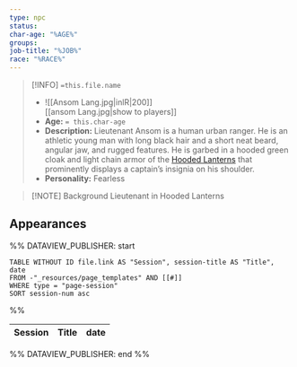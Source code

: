 ```yaml
---
type: npc
status: 
char-age: "%AGE%"
groups: 
job-title: "%JOB%"
race: "%RACE%"
---
```


>[!INFO] `=this.file.name`
>- ![[Ansom Lang.jpg|inlR|200]]
<br/> [[ansom Lang.jpg|show to players]]
>- **Age:** `= this.char-age`
> - **Description:** Lieutenant Ansom is a human urban ranger. He is an athletic young man with long black hair and a short neat beard, angular jaw, and rugged features. He is garbed in a hooded green cloak and light chain armor of the [Hooded Lanterns](https://mrbissell.com/Factions/Hooded+Lanterns) that prominently displays a captain’s insignia on his shoulder.
> - **Personality:** Fearless
 
 >[!NOTE] Background
 Lieutenant in Hooded Lanterns
## Appearances

%% DATAVIEW_PUBLISHER: start
```dataview
TABLE WITHOUT ID file.link AS "Session", session-title AS "Title", date
FROM -"_resources/page_templates" AND [[#]]
WHERE type = "page-session"
SORT session-num asc
```
%%

| Session | Title | date |
| ------- | ----- | ---- |

%% DATAVIEW_PUBLISHER: end %%